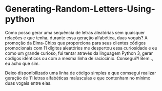 # Generating-Random-Letters-Using-python
Como posso gerar uma sequência de letras aleatórias sem quaisquer relações e que tenha, durante essa geração alfabética, duas vogais? A promoção da Elma-Chips que proporciona para seus clientes códigos promocionais com 11 dígitos aleatórios me despertou essa curiosidade e eu como um grande curioso, fui tentar através da linguagem Python 3, gerar códigos idênticos ou com a mesma linha de raciocínio. Consegui?! Bem.., eu acho que sim. 

Deixo disponibilizado uma linha de código simples e que comsegui realizar geração de 11 letras alfabéticas maíusculas e que contenham no mínimo duas vogais entre elas. 

